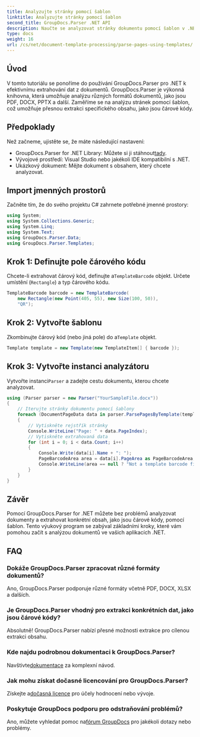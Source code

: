 ```yaml
---
title: Analyzujte stránky pomocí šablon
linktitle: Analyzujte stránky pomocí šablon
second_title: GroupDocs.Parser .NET API
description: Naučte se analyzovat stránky dokumentu pomocí šablon v .NET pomocí GroupDocs.Parser. Extrahujte konkrétní obsah efektivně pro vaše aplikace.
type: docs
weight: 16
url: /cs/net/document-template-processing/parse-pages-using-templates/
---
```

## Úvod
V tomto tutoriálu se ponoříme do používání GroupDocs.Parser pro .NET k efektivnímu extrahování dat z dokumentů. GroupDocs.Parser je výkonná knihovna, která umožňuje analýzu různých formátů dokumentů, jako jsou PDF, DOCX, PPTX a další. Zaměříme se na analýzu stránek pomocí šablon, což umožňuje přesnou extrakci specifického obsahu, jako jsou čárové kódy.
## Předpoklady
Než začneme, ujistěte se, že máte následující nastavení:
-  GroupDocs.Parser for .NET Library: Můžete si ji stáhnout[tady](https://releases.groupdocs.com/parser/net/).
- Vývojové prostředí: Visual Studio nebo jakékoli IDE kompatibilní s .NET.
- Ukázkový dokument: Mějte dokument s obsahem, který chcete analyzovat.

## Import jmenných prostorů
Začněte tím, že do svého projektu C# zahrnete potřebné jmenné prostory:
```csharp
using System;
using System.Collections.Generic;
using System.Linq;
using System.Text;
using GroupDocs.Parser.Data;
using GroupDocs.Parser.Templates;
```
## Krok 1: Definujte pole čárového kódu
 Chcete-li extrahovat čárový kód, definujte a`TemplateBarcode` objekt. Určete umístění (`Rectangle`) a typ čárového kódu.
```csharp
TemplateBarcode barcode = new TemplateBarcode(
    new Rectangle(new Point(405, 55), new Size(100, 50)),
    "QR");
```
## Krok 2: Vytvořte šablonu
 Zkombinujte čárový kód (nebo jiná pole) do a`Template` objekt.
```csharp
Template template = new Template(new TemplateItem[] { barcode });
```
## Krok 3: Vytvořte instanci analyzátoru
 Vytvořte instanci`Parser` a zadejte cestu dokumentu, kterou chcete analyzovat.
```csharp
using (Parser parser = new Parser("YourSampleFile.docx"))
{
    // Iterujte stránky dokumentu pomocí šablony
    foreach (DocumentPageData data in parser.ParsePagesByTemplate(template))
    {
        // Vytiskněte rejstřík stránky
        Console.WriteLine("Page: " + data.PageIndex);
        // Vytiskněte extrahovaná data
        for (int i = 0; i < data.Count; i++)
        {
            Console.Write(data[i].Name + ": ");
            PageBarcodeArea area = data[i].PageArea as PageBarcodeArea;
            Console.WriteLine(area == null ? "Not a template barcode field" : area.Value);
        }
    }
}
```

## Závěr
Pomocí GroupDocs.Parser for .NET můžete bez problémů analyzovat dokumenty a extrahovat konkrétní obsah, jako jsou čárové kódy, pomocí šablon. Tento výukový program se zabýval základními kroky, které vám pomohou začít s analýzou dokumentů ve vašich aplikacích .NET.

## FAQ
### Dokáže GroupDocs.Parser zpracovat různé formáty dokumentů?
Ano, GroupDocs.Parser podporuje různé formáty včetně PDF, DOCX, XLSX a dalších.
### Je GroupDocs.Parser vhodný pro extrakci konkrétních dat, jako jsou čárové kódy?
Absolutně! GroupDocs.Parser nabízí přesné možnosti extrakce pro cílenou extrakci obsahu.
### Kde najdu podrobnou dokumentaci k GroupDocs.Parser?
 Navštivte[dokumentace](https://reference.groupdocs.com/parser/net/) za komplexní návod.
### Jak mohu získat dočasné licencování pro GroupDocs.Parser?
 Získejte a[dočasná licence](https://purchase.groupdocs.com/temporary-license/) pro účely hodnocení nebo vývoje.
### Poskytuje GroupDocs podporu pro odstraňování problémů?
 Ano, můžete vyhledat pomoc na[fórum GroupDocs](https://forum.groupdocs.com/c/parser/17) pro jakékoli dotazy nebo problémy.